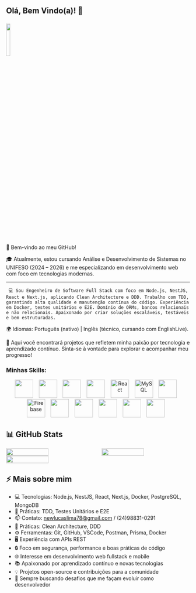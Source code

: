 ## Olá, Bem Vindo(a)! 👋

### <img src="https://komarev.com/ghpvc/?username=luckslim" width="15%"/>

👋 Bem-vindo ao meu GitHub!

🎓 Atualmente, estou cursando Análise e Desenvolvimento de Sistemas no UNIFESO (2024 – 2026) e me especializando em desenvolvimento web com foco em tecnologias modernas.

---

` 💻 Sou Engenheiro de Software Full Stack com foco em Node.js, NestJS, React e Next.js, aplicando Clean Architecture e DDD.
Trabalho com TDD, garantindo alta qualidade e manutenção contínua do código.
Experiência em Docker, testes unitários e E2E.
Domínio de ORMs, bancos relacionais e não relacionais.
Apaixonado por criar soluções escaláveis, testáveis e bem estruturadas.`

🌍 Idiomas: Português (nativo) | Inglês (técnico, cursando com EnglishLive).

🚀 Aqui você encontrará projetos que refletem minha paixão por tecnologia e aprendizado contínuo. Sinta-se à vontade para explorar e acompanhar meu progresso!

### Minhas Skills:

<div align="center">
  <img src="https://cdn.jsdelivr.net/gh/devicons/devicon@latest/icons/nestjs/nestjs-original.svg" width="50" height="50"/>&nbsp;&nbsp;&nbsp;
  <img src="https://cdn.jsdelivr.net/gh/devicons/devicon@latest/icons/fastify/fastify-original.svg" width="50" height="50"/>&nbsp;&nbsp;&nbsp;
  <img src="https://cdn.jsdelivr.net/gh/devicons/devicon@latest/icons/nextjs/nextjs-original.svg" width="50" height="50"/>&nbsp;&nbsp;&nbsp;
  <img src="https://cdn.jsdelivr.net/gh/devicons/devicon@latest/icons/nodejs/nodejs-original-wordmark.svg" width="50" height="50"/>&nbsp;&nbsp;&nbsp;
  <img src="https://cdn.jsdelivr.net/gh/devicons/devicon/icons/react/react-original.svg" alt="React" width="50" height="50"/>&nbsp;&nbsp;&nbsp;
  <img src="https://cdn.jsdelivr.net/gh/devicons/devicon/icons/mysql/mysql-original.svg" alt="MySQL" width="50" height="50"/>&nbsp;&nbsp;&nbsp;
  <img src="https://cdn.jsdelivr.net/gh/devicons/devicon@latest/icons/reactnative/reactnative-original-wordmark.svg" width="50" height="50" />&nbsp;&nbsp;&nbsp;
  <img src="https://cdn.jsdelivr.net/gh/devicons/devicon/icons/firebase/firebase-original.svg" alt="Firebase" width="50" height="50"/>&nbsp;&nbsp;&nbsp;
  <img src="https://cdn.jsdelivr.net/gh/devicons/devicon@latest/icons/amazonwebservices/amazonwebservices-original-wordmark.svg" width="50" height="50" />&nbsp;&nbsp;&nbsp;
  <img src="https://cdn.jsdelivr.net/gh/devicons/devicon@latest/icons/prisma/prisma-original.svg" width="50" height="50"/>&nbsp;&nbsp;&nbsp;
  <img src="https://cdn.jsdelivr.net/gh/devicons/devicon@latest/icons/docker/docker-original-wordmark.svg" width="50" height="50" />&nbsp;&nbsp;&nbsp;
  <img src="https://cdn.jsdelivr.net/gh/devicons/devicon@latest/icons/vitejs/vitejs-original.svg" width="50" height="50" />&nbsp;&nbsp;&nbsp;
  <img src="https://cdn.jsdelivr.net/gh/devicons/devicon@latest/icons/vitest/vitest-original.svg"  width="50" height="50"/>&nbsp;&nbsp;&nbsp;
</div>

## 📊 GitHub Stats

<div style="display: flex; gap: 20px; flex-wrap: wrap;">
  <img src="https://github-readme-stats.vercel.app/api?username=luckslim&show_icons=true&theme=dark" width="48%"/>
  <img src="https://github-readme-stats.vercel.app/api/top-langs/?username=luckslim&layout=compact&theme=dark" width="48%"/>
</div>
<div style="display: flex; gap: 20px; flex-wrap: wrap;">
  <img src="https://github-readme-streak-stats.herokuapp.com/?user=luckslim&theme=dark" width="48%"/>

</div>

## ⚡ Mais sobre mim

- 💻 Tecnologias: Node.js, NestJS, React, Next.js, Docker, PostgreSQL, MongoDB
- 🧪 Práticas: TDD, Testes Unitários e E2E
- 📫 Contato: newlucaslima78@gmail.com / (24)98831-0291
- 🌱 Práticas: Clean Architecture, DDD
- ⚙️ Ferramentas: Git, GitHub, VSCode, Postman, Prisma, Docker
- 🖥️ Experiência com APIs REST
- 🔒 Foco em segurança, performance e boas práticas de código
- 🌐 Interesse em desenvolvimento web fullstack e mobile
- 📚 Apaixonado por aprendizado contínuo e novas tecnologias
- 💡 Projetos open-source e contribuições para a comunidade
- 🚀 Sempre buscando desafios que me façam evoluir como desenvolvedor
